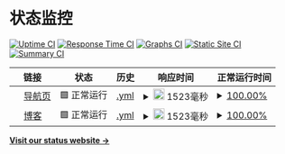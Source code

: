 # 状态监控

[![Uptime CI](https://github.com/lissettecarlr/upptime/workflows/Uptime%20CI/badge.svg)](https://github.com/lissettecarlr/upptime/actions?query=workflow%3A%22Uptime+CI%22)
[![Response Time CI](https://github.com/lissettecarlr/upptime/workflows/Response%20Time%20CI/badge.svg)](https://github.com/lissettecarlr/upptime/actions?query=workflow%3A%22Response+Time+CI%22)
[![Graphs CI](https://github.com/lissettecarlr/upptime/workflows/Graphs%20CI/badge.svg)](https://github.com/lissettecarlr/upptime/actions?query=workflow%3A%22Graphs+CI%22)
[![Static Site CI](https://github.com/lissettecarlr/upptime/workflows/Static%20Site%20CI/badge.svg)](https://github.com/lissettecarlr/upptime/actions?query=workflow%3A%22Static+Site+CI%22)
[![Summary CI](https://github.com/lissettecarlr/upptime/workflows/Summary%20CI/badge.svg)](https://github.com/lissettecarlr/upptime/actions?query=workflow%3A%22Summary+CI%22)

<!--start: status pages-->
<!-- This summary is generated by Upptime (https://github.com/upptime/upptime) -->
<!-- Do not edit this manually, your changes will be overwritten -->
<!-- prettier-ignore -->
| 链接 | 状态 | 历史 | 响应时间 | 正常运行时间 |
| --- | ------ | ------- | ------------- | ------ |
| <img alt="" src="https://icons.duckduckgo.com/ip3/kala.love.ico" height="13"> [导航页](https://kala.love) | 🟩 正常运行 | [.yml](https://github.com/lissettecarlr/upptime/commits/HEAD/history/.yml) | <details><summary><img alt="响应时间图像" src="./graphs//response-time-week.png" height="20"> 1523毫秒</summary><br><a href="https://lissettecarlr.github.io/upptime/history/"><img alt="响应时间 1719" src="https://img.shields.io/endpoint?url=https%3A%2F%2Fraw.githubusercontent.com%2Flissettecarlr%2Fupptime%2FHEAD%2Fapi%2F%2Fresponse-time.json"></a><br><a href="https://lissettecarlr.github.io/upptime/history/"><img alt="24 小时响应时间 1592" src="https://img.shields.io/endpoint?url=https%3A%2F%2Fraw.githubusercontent.com%2Flissettecarlr%2Fupptime%2FHEAD%2Fapi%2F%2Fresponse-time-day.json"></a><br><a href="https://lissettecarlr.github.io/upptime/history/"><img alt="7 天正常运行时间 1523" src="https://img.shields.io/endpoint?url=https%3A%2F%2Fraw.githubusercontent.com%2Flissettecarlr%2Fupptime%2FHEAD%2Fapi%2F%2Fresponse-time-week.json"></a><br><a href="https://lissettecarlr.github.io/upptime/history/"><img alt="30天的正常运行时间 1782" src="https://img.shields.io/endpoint?url=https%3A%2F%2Fraw.githubusercontent.com%2Flissettecarlr%2Fupptime%2FHEAD%2Fapi%2F%2Fresponse-time-month.json"></a><br><a href="https://lissettecarlr.github.io/upptime/history/"><img alt="1年的正常运行时间 1719" src="https://img.shields.io/endpoint?url=https%3A%2F%2Fraw.githubusercontent.com%2Flissettecarlr%2Fupptime%2FHEAD%2Fapi%2F%2Fresponse-time-year.json"></a></details> | <details><summary><a href="https://lissettecarlr.github.io/upptime/history/">100.00%</a></summary><a href="https://lissettecarlr.github.io/upptime/history/"><img alt="正常运行时间 100.00%" src="https://img.shields.io/endpoint?url=https%3A%2F%2Fraw.githubusercontent.com%2Flissettecarlr%2Fupptime%2FHEAD%2Fapi%2F%2Fuptime.json"></a><br><a href="https://lissettecarlr.github.io/upptime/history/"><img alt="24 小时正常运行时间 100.00%" src="https://img.shields.io/endpoint?url=https%3A%2F%2Fraw.githubusercontent.com%2Flissettecarlr%2Fupptime%2FHEAD%2Fapi%2F%2Fuptime-day.json"></a><br><a href="https://lissettecarlr.github.io/upptime/history/"><img alt="7 天正常运行时间 100.00%" src="https://img.shields.io/endpoint?url=https%3A%2F%2Fraw.githubusercontent.com%2Flissettecarlr%2Fupptime%2FHEAD%2Fapi%2F%2Fuptime-week.json"></a><br><a href="https://lissettecarlr.github.io/upptime/history/"><img alt="30天的正常运行时间 100.00%" src="https://img.shields.io/endpoint?url=https%3A%2F%2Fraw.githubusercontent.com%2Flissettecarlr%2Fupptime%2FHEAD%2Fapi%2F%2Fuptime-month.json"></a><br><a href="https://lissettecarlr.github.io/upptime/history/"><img alt="1年的正常运行时间 100.00%" src="https://img.shields.io/endpoint?url=https%3A%2F%2Fraw.githubusercontent.com%2Flissettecarlr%2Fupptime%2FHEAD%2Fapi%2F%2Fuptime-year.json"></a></details>
| <img alt="" src="https://icons.duckduckgo.com/ip3/blog.kala.love.ico" height="13"> [博客](https://blog.kala.love) | 🟩 正常运行 | [.yml](https://github.com/lissettecarlr/upptime/commits/HEAD/history/.yml) | <details><summary><img alt="响应时间图像" src="./graphs//response-time-week.png" height="20"> 1523毫秒</summary><br><a href="https://lissettecarlr.github.io/upptime/history/"><img alt="响应时间 1719" src="https://img.shields.io/endpoint?url=https%3A%2F%2Fraw.githubusercontent.com%2Flissettecarlr%2Fupptime%2FHEAD%2Fapi%2F%2Fresponse-time.json"></a><br><a href="https://lissettecarlr.github.io/upptime/history/"><img alt="24 小时响应时间 1592" src="https://img.shields.io/endpoint?url=https%3A%2F%2Fraw.githubusercontent.com%2Flissettecarlr%2Fupptime%2FHEAD%2Fapi%2F%2Fresponse-time-day.json"></a><br><a href="https://lissettecarlr.github.io/upptime/history/"><img alt="7 天正常运行时间 1523" src="https://img.shields.io/endpoint?url=https%3A%2F%2Fraw.githubusercontent.com%2Flissettecarlr%2Fupptime%2FHEAD%2Fapi%2F%2Fresponse-time-week.json"></a><br><a href="https://lissettecarlr.github.io/upptime/history/"><img alt="30天的正常运行时间 1782" src="https://img.shields.io/endpoint?url=https%3A%2F%2Fraw.githubusercontent.com%2Flissettecarlr%2Fupptime%2FHEAD%2Fapi%2F%2Fresponse-time-month.json"></a><br><a href="https://lissettecarlr.github.io/upptime/history/"><img alt="1年的正常运行时间 1719" src="https://img.shields.io/endpoint?url=https%3A%2F%2Fraw.githubusercontent.com%2Flissettecarlr%2Fupptime%2FHEAD%2Fapi%2F%2Fresponse-time-year.json"></a></details> | <details><summary><a href="https://lissettecarlr.github.io/upptime/history/">100.00%</a></summary><a href="https://lissettecarlr.github.io/upptime/history/"><img alt="正常运行时间 100.00%" src="https://img.shields.io/endpoint?url=https%3A%2F%2Fraw.githubusercontent.com%2Flissettecarlr%2Fupptime%2FHEAD%2Fapi%2F%2Fuptime.json"></a><br><a href="https://lissettecarlr.github.io/upptime/history/"><img alt="24 小时正常运行时间 100.00%" src="https://img.shields.io/endpoint?url=https%3A%2F%2Fraw.githubusercontent.com%2Flissettecarlr%2Fupptime%2FHEAD%2Fapi%2F%2Fuptime-day.json"></a><br><a href="https://lissettecarlr.github.io/upptime/history/"><img alt="7 天正常运行时间 100.00%" src="https://img.shields.io/endpoint?url=https%3A%2F%2Fraw.githubusercontent.com%2Flissettecarlr%2Fupptime%2FHEAD%2Fapi%2F%2Fuptime-week.json"></a><br><a href="https://lissettecarlr.github.io/upptime/history/"><img alt="30天的正常运行时间 100.00%" src="https://img.shields.io/endpoint?url=https%3A%2F%2Fraw.githubusercontent.com%2Flissettecarlr%2Fupptime%2FHEAD%2Fapi%2F%2Fuptime-month.json"></a><br><a href="https://lissettecarlr.github.io/upptime/history/"><img alt="1年的正常运行时间 100.00%" src="https://img.shields.io/endpoint?url=https%3A%2F%2Fraw.githubusercontent.com%2Flissettecarlr%2Fupptime%2FHEAD%2Fapi%2F%2Fuptime-year.json"></a></details>

<!--end: status pages-->

[**Visit our status website →**](https://lissettecarlr.github.io/upptime)
